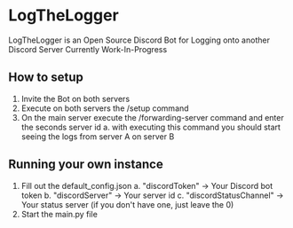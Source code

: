 # LogTheLogger
LogTheLogger is an Open Source Discord Bot for Logging onto another Discord Server
Currently Work-In-Progress

## How to setup
1. Invite the Bot on both servers
2. Execute on both servers the /setup command
3. On the main server execute the /forwarding-server command and enter the seconds server id
    a. with executing this command you should start seeing the logs from server A on server B

## Running your own instance
1. Fill out the default_config.json
    a. "discordToken" -> Your Discord bot token
    b. "discordServer" -> Your server id
    c. "discordStatusChannel" -> Your status server (if you don't have one, just leave the 0)
2. Start the main.py file
